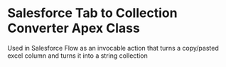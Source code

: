 # Salesforce Tab to Collection Converter Apex Class
 Used in Salesforce Flow as an invocable action that turns a copy/pasted excel column and turns it into a string collection
